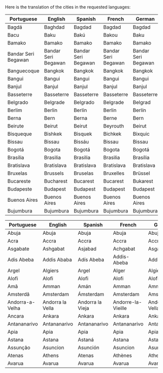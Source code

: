 Here is the translation of the cities in the requested languages:

| Portuguese | English | Spanish | French | German | Valencian | Italian |
|-----|------------|----------|----------|-----------------|--------------|-------------|
| Bagdá | Baghdad | Bagdad | Bagdad | Bagdad | Bagdad | Baghdad |
| Bacu | Baku | Bakú | Bakou | Baku | Bacu | Baku |
| Bamako | Bamako | Bamako | Bamako | Bamako | Bamako | Bamako |
| Bandar Seri Begawan | Bandar Seri Begawan | Bandar Seri Begawan | Bandar Seri Begawan | Bandar Seri Begawan | Bandar Seri Begawan | Bandar Seri Begawan |
| Banguecoque | Bangkok | Bangkok | Bangkok | Bangkok | Bangkok | Bangkok |
| Bangui | Bangui | Bangui | Bangui | Bangui | Bangui | Bangui |
| Banjul | Banjul | Banjul | Banjul | Banjul | Banjul | Banjul |
| Basseterre | Basseterre | Basseterre | Basseterre | Basseterre | Basseterre | Basseterre |
| Belgrado | Belgrade | Belgrado | Belgrade | Belgrad | Belgrad | Belgrado |
| Berlim | Berlin | Berlín | Berlin | Berlín | Berlín | Berlino |
| Berna | Bern | Berna | Berne | Bern | Berna | Berna |
| Beirute | Beirut | Beirut | Beyrouth | Beirut | Beirut | Beirut |
| Bisqueque | Bishkek | Bisquek | Bichkek | Bixquic | Bisqueig | Bisqueque |
| Bissau | Bissau | Bissáu | Bissau | Bissau | Bissau | Bissau |
| Bogotá | Bogota | Bogotá | Bogota | Bogotá | Bogotà | Bogotá |
| Brasília | Brasilia | Brasilia | Brasilia | Brasília | Brasília | Brasilia |
| Bratislava | Bratislava | Bratislava | Bratislava | Bratislava | Bratislava | Bratislava |
| Bruxelas | Brussels | Bruselas | Bruxelles | Brüssel | Brussel | Bruxelles |
| Bucareste | Bucharest | Bucarest | Bucarest | Bukarest | Bucarest | Bucarest |
| Budapeste | Budapest | Budapest | Budapest | Budapest | Budapest | Budapest |
| Buenos Aires | Buenos Aires | Buenos Aires | Buenos Aires | Buenos Aires | Buenos Aires | Buenos Aires |
| Bujumbura | Bujumbura | Bujumbura | Bujumbura | Bujumbura | Bujumbura | Bujumbura |



| Portuguese | English | Spanish | French | German | Valencian | Italian |
|-----|------------|----------|----------|-----------------|--------------|-------------|
| Abuja | Abuja | Abuja | Abuja | Abuja | Abuja | Abuja |
| Acra | Accra | Accra | Accra | Accra | Accra | Accra |
| Asgabate | Ashgabat | Asjabad | Achgabat | Asgabat | Asgabat | Asgabat |
| Adis Abeba | Addis Ababa | Adís Abeba | Addis-Abeba | Addis Abeba | Addis Abeba | Addis Abeba |
| Argel | Algiers | Argel | Alger | Algier | Alger | Algeri |
| Alofi | Alofi | Alofi | Alofi | Alofi | Alofi | Alofi |
| Amã | Amman | Amán | Amman | Amman | Amman | Amman |
| Amsterdã | Amsterdam | Ámsterdam | Amsterdam | Amsterdam | Amsterdam | Amsterdam |
| Andorra-a-Velha | Andorra la Vella | Andorra la Vieja | Andorre-la-Vieille | Andorra la Vella | Andorra la Vella | Andorra la Vella |
| Ancara | Ankara | Ankara | Ankara | Ankara | Ankara | Ankara |
| Antananarivo | Antananarivo | Antananarivo | Antananarivo | Antananarivo | Antananarivo | Antananarivo |
| Apia | Apia | Apia | Apia | Apia | Apia | Apia |
| Astana | Astana | Astaná | Astana | Astana | Astana | Astana |
| Assunção | Asuncion | Asunción | Asuncion | Asunció | Asuncion | Asunción |
| Atenas | Athens | Atenas | Athènes | Athen | Atenes | Atene |
| Avarua | Avarua | Avarua | Avarua | Avarua | Avarua | Avarua |



